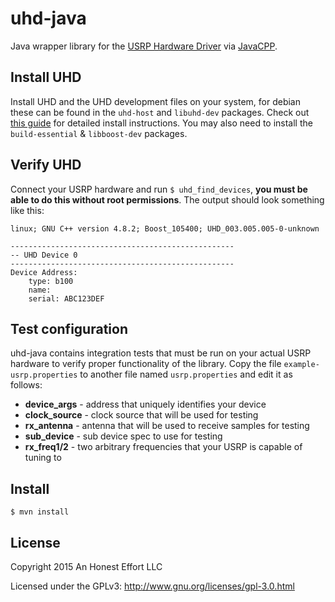 # uhd-java

Java wrapper library for the [USRP Hardware Driver](http://code.ettus.com/redmine/ettus/projects/uhd/wiki)
via [JavaCPP](https://github.com/bytedeco/javacpp).

## Install UHD
Install UHD and the UHD development files on your system, for debian
these can be found in the `uhd-host` and `libuhd-dev` packages. Check
out [this guide](http://code.ettus.com/redmine/ettus/projects/uhd/wiki#Installation-Instructions)
for detailed install instructions. You may also need to install the
`build-essential` & `libboost-dev` packages.

## Verify UHD
Connect your USRP hardware and run `$ uhd_find_devices`, **you must
be able to do this without root permissions**. The output should look
something like this:

```
linux; GNU C++ version 4.8.2; Boost_105400; UHD_003.005.005-0-unknown

--------------------------------------------------
-- UHD Device 0
--------------------------------------------------
Device Address:
    type: b100
    name:
    serial: ABC123DEF
```

## Test configuration
uhd-java contains integration tests that must be run on your actual
USRP hardware to verify proper functionality of the library. Copy the
file `example-usrp.properties` to another file named `usrp.properties`
and edit it as follows:

* **device_args** - address that uniquely identifies your device
* **clock_source** - clock source that will be used for testing
* **rx_antenna** - antenna that will be used to receive samples for testing
* **sub_device** - sub device spec to use for testing
* **rx_freq1/2** - two arbitrary frequencies that your USRP is capable of tuning to

## Install
```
$ mvn install
```

## License

Copyright 2015 An Honest Effort LLC

Licensed under the GPLv3: http://www.gnu.org/licenses/gpl-3.0.html
